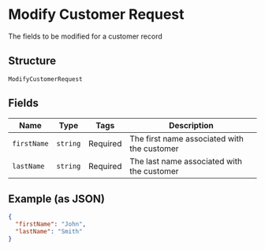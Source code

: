 
# Modify Customer Request

The fields to be modified for a customer record

## Structure

`ModifyCustomerRequest`

## Fields

| Name | Type | Tags | Description |
|  --- | --- | --- | --- |
| `firstName` | `string` | Required | The first name associated with the customer |
| `lastName` | `string` | Required | The last name associated with the customer |

## Example (as JSON)

```json
{
  "firstName": "John",
  "lastName": "Smith"
}
```

